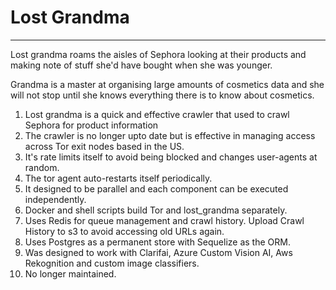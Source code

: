 # Lost Grandma
------------

Lost grandma roams the aisles of Sephora looking at their products and making note of stuff she'd have bought when she was younger.

Grandma is a master at organising large amounts of cosmetics data and she will not stop until she knows everything there is to know about cosmetics.

1. Lost grandma is a quick and effective crawler that used to crawl Sephora for product information
2. The crawler is no longer upto date but is effective in managing access across Tor exit nodes based in the US. 
3. It's rate limits itself to avoid being blocked and changes user-agents at random.
4. The tor agent auto-restarts itself periodically.
5. It designed to be parallel and each component can be executed independently. 
6. Docker and shell scripts build Tor and lost_grandma separately.
7. Uses Redis for queue management and crawl history. Upload Crawl History to s3 to avoid accessing old URLs again.
8. Uses Postgres as a permanent store with Sequelize as the ORM.
9. Was designed to work with Clarifai, Azure Custom Vision AI, Aws Rekognition and custom image classifiers.
10. No longer maintained. 



